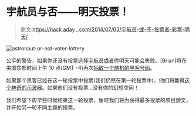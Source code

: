 # 宇航员与否——明天投票！

> 原文:[https://hack aday . com/2014/07/03/宇航员-或-不-投票者-彩票-明天/](https://hackaday.com/2014/07/03/astronaut-or-not-voter-lottery-tomorrow/)

![astronaut-or-not-voter-lottery](../Images/cbbb4d1e6abb060254e62cd4fdb17aad.png)

公平的警告，如果你还没有投票选择[宇航员或者](http://hackaday.io/prize/vote)你明天可能会失败。[Brian]将在美国东部时间上午 10 点(GMT -4)再次[抽取一个随机的黑客号码](https://www.youtube.com/watch?v=RKg_qM1Rj2Q)。

如果那个黑客已经在这一轮投票中投票(我们仍然在第一轮投票中)，他们将赢得[这个神奇的示波器](http://www.rigolna.com/products/digital-oscilloscopes/ds1000b/ds1104b/)。如果他们没有投票…没有你的幻想空间！

我们希望下周早些时候结束这一轮投票，届时我们将为获得最多投票的项目颁奖，并开始另一轮不同主题的投票。